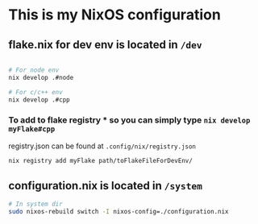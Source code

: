# This is my NixOS configuration

## flake.nix for dev env is located in `/dev`
```sh

# For node env
nix develop .#node

# For c/c++ env
nix develop .#cpp
```

### To add to flake registry * so you can simply type `nix develop myFlake#cpp`
registry.json can be found at `.config/nix/registry.json`
```sh
nix registry add myFlake path/toFlakeFileForDevEnv/
```

## configuration.nix is located in `/system`
```sh
# In system dir
sudo nixos-rebuild switch -I nixos-config=./configuration.nix
```
